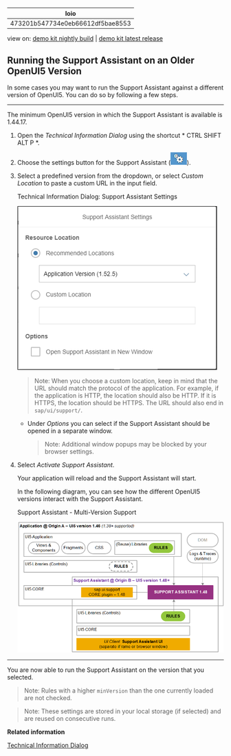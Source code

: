 <!-- loio473201b547734e0eb66612df5bae8553 -->

| loio |
| -----|
| 473201b547734e0eb66612df5bae8553 |

<div id="loio">

view on: [demo kit nightly build](https://openui5nightly.hana.ondemand.com/#/topic/473201b547734e0eb66612df5bae8553) | [demo kit latest release](https://openui5.hana.ondemand.com/#/topic/473201b547734e0eb66612df5bae8553)</div>

## Running the Support Assistant on an Older OpenUI5 Version

In some cases you may want to run the Support Assistant against a different version of OpenUI5. You can do so by following a few steps.

***

The minimum OpenUI5 version in which the Support Assistant is available is 1.44.17.

1.  Open the *Technical Information Dialog* using the shortcut * CTRL SHIFT ALT P *.

2.  Choose the settings button for the Support Assistant \(![](loio4c9d605dc8cf4457b478b618d6824b0f_HiRes.png)\).

3.  Select a predefined version from the dropdown, or select *Custom Location* to paste a custom URL in the input field.

       
      
    Technical Information Dialog: Support Assistant Settings<a name="loio473201b547734e0eb66612df5bae8553__fig_ixn_yl1_k1b"/>

     ![](loio76e6ee08329741b895ec64627d96702e_HiRes.png "Technical Information Dialog: Support Assistant Settings") 

    > Note:
    > When you choose a custom location, keep in mind that the URL should match the protocol of the application. For example, if the application is HTTP, the location should also be HTTP. If it is HTTPS, the location should be HTTPS. The URL should also end in `sap/ui/support/`.
    > 
    > 

    -   Under *Options* you can select if the Support Assistant should be opened in a separate window.

        > Note:
        > Additional window popups may be blocked by your browser settings.
        > 
        > 

4.  Select *Activate Support Assistant*.

    Your application will reload and the Support Assistant will start.

    In the following diagram, you can see how the different OpenUI5 versions interact with the Support Assistant.  
      
    Support Assistant - Multi-Version Support<a name="loio473201b547734e0eb66612df5bae8553__fig_r2j_2wz_n1b"/>

     ![](loiof976dcdee0de41fd957fc8c672356d17_LowRes.png "Support Assistant - Multi-Version Support") 


***

You are now able to run the Support Assistant on the version that you selected.

> Note:
> Rules with a higher `minVersion` than the one currently loaded are not checked.
> 
> 

> Note:
> These settings are stored in your local storage \(if selected\) and are reused on consecutive runs.
> 
> 

**Related information**  


[Technical Information Dialog](Technical_Information_Dialog_616a3ef.md#loio616a3ef07f554e20a3adf749c11f64e9)

